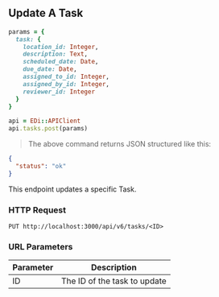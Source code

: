 ## Update A Task

```ruby
params = {
  task: {
    location_id: Integer,
    description: Text,
    scheduled_date: Date,
    due_date: Date,
    assigned_to_id: Integer,
    assigned_by_id: Integer,
    reviewer_id: Integer
  }
}

api = EDi::APIClient
api.tasks.post(params)
```

> The above command returns JSON structured like this:

```json
{
  "status": "ok"
}
```

This endpoint updates a specific Task.

### HTTP Request

`PUT http://localhost:3000/api/v6/tasks/<ID>`

### URL Parameters

Parameter | Description
--------- | -----------
ID | The ID of the task to update
